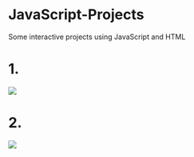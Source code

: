 # JavaScript-Projects
Some interactive projects using JavaScript and HTML
<p></p>
<h1>1.</h1><img src="https://raw.githubusercontent.com/kapoor-rakshit/JavaScript-Projects/master/Vote.PNG"></img>
<p>
<h1>2.</h1><img src="https://raw.githubusercontent.com/kapoor-rakshit/JavaScript-Projects/master/ABC.PNG"></img>
